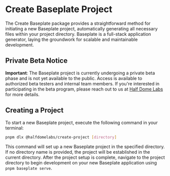 # Create Baseplate Project

The Create Baseplate package provides a straightforward method for initiating a new Baseplate project, automatically generating all necessary files within your project directory. Baseplate is a full-stack application generator, laying the groundwork for scalable and maintainable development.

## Private Beta Notice

**Important**: The Baseplate project is currently undergoing a private beta phase and is not yet available to the public. Access is available to authorized beta testers and internal team members. If you're interested in participating in the beta program, please reach out to us at [Half Dome Labs](https://halfdomelabs.com/contact) for more details.

## Creating a Project

To start a new Baseplate project, execute the following command in your terminal:

```bash
pnpm dlx @halfdomelabs/create-project [directory]
```

This command will set up a new Baseplate project in the specified directory. If no directory name is provided, the project will be established in the current directory. After the project setup is complete, navigate to the project directory to begin development on your new Baseplate application using `pnpm baseplate serve`.
